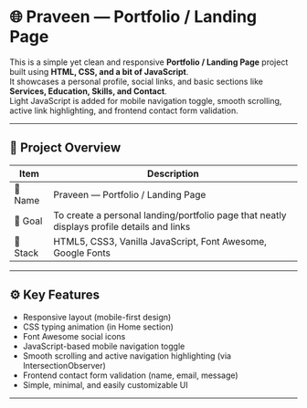 # 🌐 Praveen — Portfolio / Landing Page

This is a simple yet clean and responsive **Portfolio / Landing Page** project built using **HTML, CSS, and a bit of JavaScript**.  
It showcases a personal profile, social links, and basic sections like **Services, Education, Skills, and Contact**.  
Light JavaScript is added for mobile navigation toggle, smooth scrolling, active link highlighting, and frontend contact form validation.

---

## 📘 Project Overview

| Item | Description |
|------|--------------|
| 🔖 Name | Praveen — Portfolio / Landing Page |
| 🎯 Goal | To create a personal landing/portfolio page that neatly displays profile details and links |
| 🧠 Stack | HTML5, CSS3, Vanilla JavaScript, Font Awesome, Google Fonts |

---

## ⚙️ Key Features

- Responsive layout (mobile-first design)
- CSS typing animation (in Home section)
- Font Awesome social icons
- JavaScript-based mobile navigation toggle
- Smooth scrolling and active navigation highlighting (via IntersectionObserver)
- Frontend contact form validation (name, email, message)
- Simple, minimal, and easily customizable UI

---


